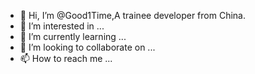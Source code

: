 - 👋 Hi, I’m @Good1Time,A trainee developer from China.
- 👀 I’m interested in ...
- 🌱 I’m currently learning ...
- 💞️ I’m looking to collaborate on ...
- 📫 How to reach me ...

<!---
Good1Time/Good1Time is a ✨ special ✨ repository because its `README.md` (this file) appears on your GitHub profile.
You can click the Preview link to take a look at your changes.
--->
